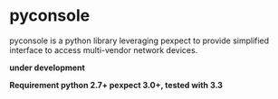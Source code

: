 # pyconsole
pyconsole is a python library leveraging pexpect to provide simplified interface to access multi-vendor network devices. 

<b> under development <b>

<b> Requirement <b>
python 2.7+
pexpect 3.0+, tested with 3.3

